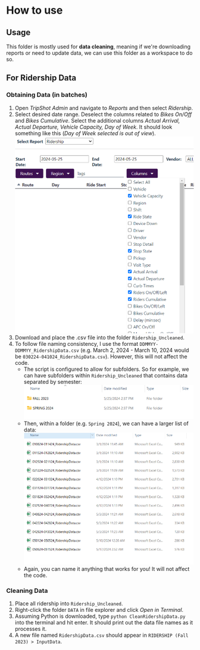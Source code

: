 # How to use
## Usage
This folder is mostly used for **data cleaning**, meaning if we're downloading reports or need to update data, we can use this folder as a workspace to do so.
## For Ridership Data
### Obtaining Data (in batches)
1. Open *TripShot Admin* and navigate to *Reports* and then select *Ridership*.
2. Select desired date range. Deselect the columns related to *Bikes On/Off* and *Bikes Cumulative*. Select the additional columns *Actual Arrival, Actual Departure, Vehicle Capacity, Day of Week*. It should look something like this (*Day of Week selected is out of view*).\
![Columns that should be selected.](../VIDEO%20TUTORIALS/_img/DATA_Ridership_TripShot_1.png)
3. Download and place the .csv file into the folder `Ridership_Uncleaned`. 
4. To follow file naming consistency, I use the format `DDMMYY-DDMMYY_RidershipData.csv` (e.g. March 2, 2024 - March 10, 2024 would be `030224-041024_RidershipData.csv`). However, this will not affect the code.
    - The script is configured to allow for subfolders. So for example, we can have subfolders within `Ridership_Uncleaned` that contains data separated by semester:\
    ![Example photo of directory.](../VIDEO%20TUTORIALS/_img/DATA_Ridership_TripShot_2.png)
    - Then, within a folder (e.g. `Spring 2024`), we can have a larger list of data:\
    ![Example photo of directory.](../VIDEO%20TUTORIALS/_img/DATA_Ridership_TripShot_3.png)
    - Again, you can name it anything that works for you! It will not affect the code.
### Cleaning Data
1. Place all ridership into `Ridership_Uncleaned`.
2. Right-click the folder `DATA` in file explorer and click *Open in Terminal*.
3. Assuming Python is downloaded, type `python CleanRidershipData.py` into the terminal and hit enter. It should print out the data file names as it processes it.
4. A new file named `RidershipData.csv` should appear in `RIDERSHIP (Fall 2023) > InputData`.